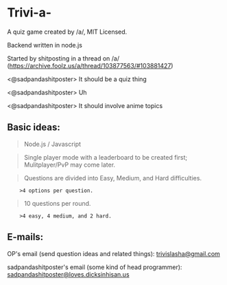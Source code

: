 Trivi-a-
========

A quiz game created by /a/, MIT Licensed.

Backend written in node.js

Started by shitposting in a thread on /a/ (https://archive.foolz.us/a/thread/103877563/#103881427)

<@sadpandashitposter> It should be a quiz thing

<@sadpandashitposter> Uh

<@sadpandashitposter> It should involve anime topics

Basic ideas:
--
>Node.js / Javascript

>Single player mode with a leaderboard to be created first; Mulitplayer/PvP may come later.

>Questions are divided into Easy, Medium, and Hard difficulties.

        >4 options per question.
        
>10 questions per round.

        >4 easy, 4 medium, and 2 hard.

E-mails:
--
OP's email (send question ideas and related things): trivislasha@gmail.com

sadpandashitposter's email (some kind of head programmer): sadpandashitposter@loves.dicksinhisan.us
